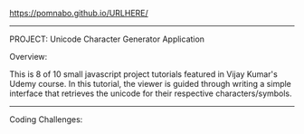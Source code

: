 https://pomnabo.github.io/URLHERE/

------------------------------
PROJECT: Unicode Character Generator Application

Overview:

This is 8 of 10 small javascript project tutorials featured in Vijay Kumar's Udemy course. In this tutorial, the viewer is guided through writing a simple interface that retrieves the unicode for their respective characters/symbols.

------------------------------
Coding Challenges: